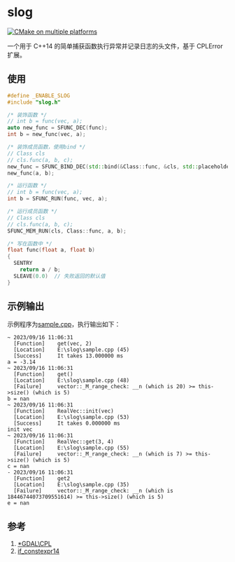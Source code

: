 # slog

[![CMake on multiple platforms](https://github.com/geoyee/slog/actions/workflows/cmake-multi-platform.yml/badge.svg)](https://github.com/geoyee/slog/actions/workflows/cmake-multi-platform.yml)

一个用于 C++14 的简单捕获函数执行异常并记录日志的头文件，基于 CPLError 扩展。

## 使用

```cpp
#define _ENABLE_SLOG
#include "slog.h"

/* 装饰函数 */
// int b = func(vec, a);
auto new_func = SFUNC_DEC(func);
int b = new_func(vec, a);

/* 装饰成员函数，使用bind */
// Class cls
// cls.func(a, b, c);
new_func = SFUNC_BIND_DEC(std::bind(&Class::func, &cls, std::placeholders::_1, std::placeholders::_2));
new_func(a, b);

/* 运行函数 */
// int b = func(vec, a);
int b = SFUNC_RUN(func, vec, a);

/* 运行成员函数 */
// Class cls
// cls.func(a, b, c);
SFUNC_MEM_RUN(cls, Class::func, a, b);

/* 写在函数中 */
float func(float a, float b)
{
  SENTRY
    return a / b;
  SLEAVE(0.0)  // 失败返回的默认值
}
```

## 示例输出

示例程序为[sample.cpp](./sample.cpp)，执行输出如下：

```shell
~ 2023/09/16 11:06:31
  [Function]    get(vec, 2)
  [Location]    E:\slog\sample.cpp (45)
  [Success]     It takes 13.000000 ms
a = -3.14
~ 2023/09/16 11:06:31
  [Function]    get()
  [Location]    E:\slog\sample.cpp (48)
  [Failure]     vector::_M_range_check: __n (which is 20) >= this->size() (which is 5)
b = nan
~ 2023/09/16 11:06:31
  [Function]    RealVec::init(vec)
  [Location]    E:\slog\sample.cpp (53)
  [Success]     It takes 0.000000 ms
init vec
~ 2023/09/16 11:06:31
  [Function]    RealVec::get(3, 4)
  [Location]    E:\slog\sample.cpp (55)
  [Failure]     vector::_M_range_check: __n (which is 7) >= this->size() (which is 5)
c = nan
- 2023/09/16 11:06:31
  [Function]    get2
  [Location]    E:\slog\sample.cpp (35)
  [Failure]     vector::_M_range_check: __n (which is 18446744073709551614) >= this->size() (which is 5)
e = nan
```

## 参考

1. [\*GDAL\CPL](https://github.com/OSGeo/gdal/tree/master/port)
2. [if_constexpr14](https://github.com/Garcia6l20/if_constexpr14)
